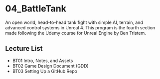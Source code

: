 # 04_BattleTank
An open world, head-to-head tank fight with simple AI, terrain, and advanced control systems in Unreal 4. This program is the fourth section made following the Udemy course for Unreal Engine by Ben Tristem.

## Lecture List
* BT01 Intro, Notes, and Assets
* BT02 Game Design Document (GDD)
* BT03 Setting Up a GitHub Repo

